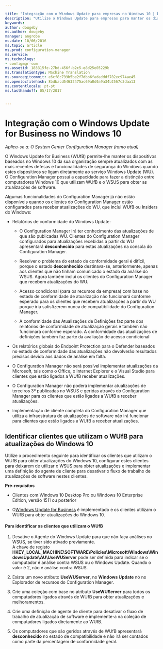 ```yaml
---

title: "Integração com o Windows Update para empresas no Windows 10 | Documentos do Microsoft"
description: "Utilize o Windows Update para empresas para manter os dispositivos baseados no Windows 10 na sua organização atualizados para dispositivos ligados ao serviço Windows Update."
keywords: 
author: dougeby
ms.author: dougeby
manager: angrobe
ms.date: 10/06/2016
ms.topic: article
ms.prod: configuration-manager
ms.service: 
ms.technology:
- configmgr-sum
ms.assetid: 183315fe-27bd-456f-b2c5-e8d25e05229b
ms.translationtype: Machine Translation
ms.sourcegitcommit: e6cf8c799b5be2f7dbb6fadadddf702ec974ae45
ms.openlocfilehash: 8bdbacd54632475ac69a0d0a9a34b2567c3daa13
ms.contentlocale: pt-pt
ms.lasthandoff: 05/17/2017


---
```

# <a name="integration-with-windows-update-for-business-in-windows-10"></a>Integração com o Windows Update for Business no Windows 10

*Aplica-se a: O System Center Configuration Manager (ramo atual)*

O Windows Update for Business (WUfB) permite-lhe manter os dispositivos baseados no Windows 10 da sua organização sempre atualizados com as mais recentes defesas e funcionalidades de segurança do Windows quando estes dispositivos se ligam diretamente ao serviço Windows Update (WU). O Configuration Manager possui a capacidade para fazer a distinção entre computadores Windows 10 que utilizam WUfB e o WSUS para obter as atualizações de software.  

 Algumas funcionalidades do Configuration Manager já não estão disponíveis quando os clientes do Configuration Manager estão configurados para receber atualizações do WU, que inclui WUfB ou Insiders do Windows:  

-   Relatórios de conformidade do Windows Update:  

    -   O Configuration Manager irá ter conhecimento das atualizações de que são publicadas WU. Clientes do Configuration Manager configurados para atualizações recebidas a partir do WU apresentará **desconhecido** para estas atualizações na consola do Configuration Manager.  

    -   Resolver o problema do estado de conformidade geral é difícil, porque o estado **desconhecido** destinava-se, anteriormente, apenas aos clientes que não tinham comunicado o estado da análise do WSUS.  Agora também inclui os clientes do Configuration Manager que recebem atualizações do WU.  

    -   Acesso condicional (para os recursos da empresa) com base no estado de conformidade de atualização não funcionará conforme esperado para os clientes que recebem atualizações a partir do WU porque iria satisfizerem nunca de compatibilidade do Configuration Manager.  

    -   A conformidade das Atualizações de Definições faz parte dos relatórios de conformidade de atualização gerais e também não funcionará conforme esperado.  A conformidade das atualizações de definições também faz parte da avaliação de acesso condicional  

-   Os relatórios globais do Endpoint Protection para o Defender baseados no estado de conformidade das atualizações não devolverão resultados precisos devido aos dados de análise em falta.  

-   O Configuration Manager não será possível implementar atualizações da Microsoft, tais como o Office, o Internet Explorer e o Visual Studio para clientes que estão ligados a WUfB receber atualizações.  

-   O Configuration Manager não poderá implementar atualizações de terceiros 3º publicadas no WSUS e geridas através do Configuration Manager para os clientes que estão ligados a WUfB a receber atualizações.  

-   Implementação de cliente completa do Configuration Manager que utiliza a infraestrutura de atualizações de software não irá funcionar para clientes que estão ligados a WUfB a receber atualizações.  

## <a name="identify-clients-that-use--wufb-for-windows-10-updates"></a>Identificar clientes que utilizam o WUfB para atualizações do Windows 10  
 Utilize o procedimento seguinte para identificar os clientes que utilizam o WUfB para obter atualizações do Windows 10, configurar estes clientes para deixarem de utilizar o WSUS para obter atualizações e implementar uma definição do agente de cliente para desativar o fluxo de trabalho de atualizações de software nestes clientes.  

 **Pré-requisitos**  

-   Clientes com Windows 10 Desktop Pro ou Windows 10 Enterprise Edition, versão 1511 ou posterior  

-   O[Windows Update for Business](https://technet.microsoft.com/library/mt622730\(v=vs.85\).aspx) é implementado e os clientes utilizam o WUfB para obter atualizações do Windows 10.  

#### <a name="to-identify-clients-that-use-wufb"></a>Para identificar os clientes que utilizam o WUfB  

1.  Desative o Agente do Windows Update para que não faça análises no WSUS, se tiver sido ativado previamente.   
    A chave de registo **HKEY_LOCAL_MACHINE\SOFTWARE\Policies\Microsoft\Windows\WindowsUpdate\AU\UseWUServer** pode ser definida para indicar se o computador é análise contra WSUS ou o Windows Update.  Quando o valor é 2, não é análise contra WSUS.  

2.  Existe um novo atributo **UseWUServer**, no **Windows Update** nó no Explorador de recursos do Configuration Manager.  

3.  Crie uma coleção com base no atributo **UseWUServer** para todos os computadores ligados através de WUfB para obter atualizações e melhoramentos.  

4.  Crie uma definição de agente de cliente para desativar o fluxo de trabalho de atualização de software e implemente-a na coleção de computadores ligados diretamente ao WUfB.  

5.  Os computadores que são geridos através de WUfB apresentará **desconhecido** no estado de compatibilidade e não irá ser contados como parte da percentagem de conformidade geral.  


